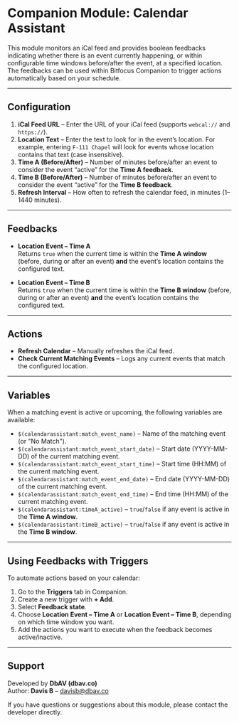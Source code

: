 # Companion Module: Calendar Assistant

This module monitors an iCal feed and provides boolean feedbacks indicating whether there is an event currently happening, or within configurable time windows before/after the event, at a specified location. The feedbacks can be used within Bitfocus Companion to trigger actions automatically based on your schedule.

---

## Configuration

1. **iCal Feed URL** – Enter the URL of your iCal feed (supports `webcal://` and `https://`).
2. **Location Text** – Enter the text to look for in the event’s location. For example, entering `F-111 Chapel` will look for events whose location contains that text (case insensitive).
3. **Time A (Before/After)** – Number of minutes before/after an event to consider the event “active” for the **Time A feedback**.
4. **Time B (Before/After)** – Number of minutes before/after an event to consider the event “active” for the **Time B feedback**.
5. **Refresh Interval** – How often to refresh the calendar feed, in minutes (1–1440 minutes).

---

## Feedbacks

- **Location Event – Time A**  
  Returns `true` when the current time is within the **Time A window** (before, during or after an event) **and** the event’s location contains the configured text.  

- **Location Event – Time B**  
  Returns `true` when the current time is within the **Time B window** (before, during or after an event) **and** the event’s location contains the configured text.  

---

## Actions

- **Refresh Calendar** – Manually refreshes the iCal feed.  
- **Check Current Matching Events** – Logs any current events that match the configured location.

---

## Variables

When a matching event is active or upcoming, the following variables are available:

- `$(calendarassistant:match_event_name)` – Name of the matching event (or "No Match").  
- `$(calendarassistant:match_event_start_date)` – Start date (YYYY-MM-DD) of the current matching event.  
- `$(calendarassistant:match_event_start_time)` – Start time (HH:MM) of the current matching event.  
- `$(calendarassistant:match_event_end_date)` – End date (YYYY-MM-DD) of the current matching event.  
- `$(calendarassistant:match_event_end_time)` – End time (HH:MM) of the current matching event.  
- `$(calendarassistant:timeA_active)` – `true`/`false` if any event is active in the **Time A window**.  
- `$(calendarassistant:timeB_active)` – `true`/`false` if any event is active in the **Time B window**.  

---

## Using Feedbacks with Triggers

To automate actions based on your calendar:

1. Go to the **Triggers** tab in Companion.  
2. Create a new trigger with **+ Add**.  
3. Select **Feedback state**.  
4. Choose **Location Event – Time A** or **Location Event – Time B**, depending on which time window you want.  
5. Add the actions you want to execute when the feedback becomes active/inactive.  

---

## Support

Developed by **DbAV (dbav.co)**  
Author: **Davis B** – [davisb@dbav.co](mailto:davisb@dbav.co)  

If you have questions or suggestions about this module, please contact the developer directly.